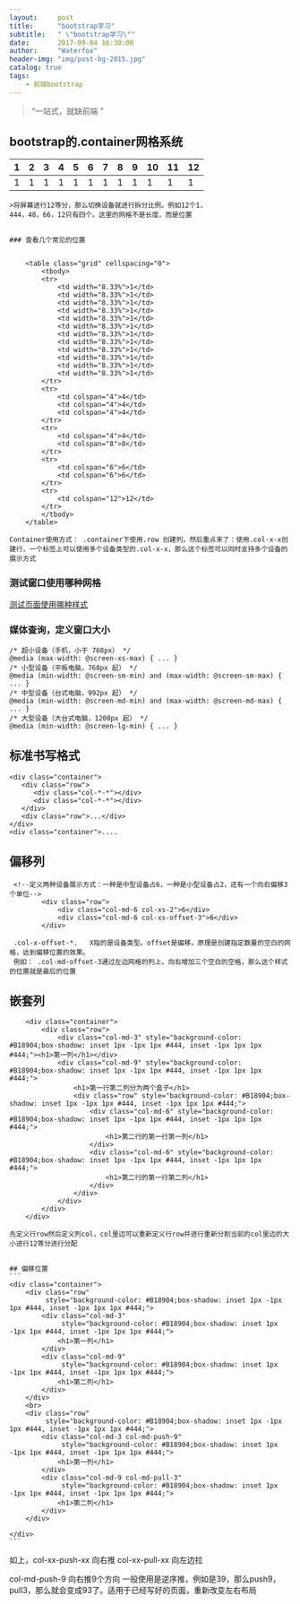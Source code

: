 ```yaml
---
layout:     post
title:      "bootstrap学习"
subtitle:   " \"bootstrap学习\""
date:       2017-09-04 16:30:00
author:     "Waterfox"
header-img: "img/post-bg-2015.jpg"
catalog: true
tags:
    - 前端bootstrap
---
```


> “一站式，就缺前端 ”





## bootstrap的.container网格系统

1  | 2| 3| 4| 5| 6| 7 | 8 | 9 | 10 | 11 | 12
---|---|---|---|---|---|---|---|---|---|---|---
1 | 1|1| 1| 1| 1| 1| 1| 1| 1| 1| 1

	>将屏幕进行12等分，那么切换设备就进行拆分比例。例如12个1，
	444，48，66，12只有四个。这里的网格不是长度，而是位置
	
	
	### 查看几个常见的位置
```

    <table class="grid" cellspacing="0">
        <tbody>
        <tr>
            <td width="8.33%">1</td>
            <td width="8.33%">1</td>
            <td width="8.33%">1</td>
            <td width="8.33%">1</td>
            <td width="8.33%">1</td>
            <td width="8.33%">1</td>
            <td width="8.33%">1</td>
            <td width="8.33%">1</td>
            <td width="8.33%">1</td>
            <td width="8.33%">1</td>
            <td width="8.33%">1</td>
            <td width="8.33%">1</td>
        </tr>
        <tr>
            <td colspan="4">4</td>
            <td colspan="4">4</td>
            <td colspan="4">4</td>
        </tr>
        <tr>
            <td colspan="4">4</td>
            <td colspan="8">8</td>
        </tr>
        <tr>
            <td colspan="6">6</td>
            <td colspan="6">6</td>
        </tr>
        <tr>
            <td colspan="12">12</td>
        </tr>
        </tbody>
    </table>
```


	Container使用方式： .container下使用.row 创建列，然后重点来了：使用.col-x-x创建行，一个标签上可以使用多个设备类型的.col-x-x，那么这个标签可以同时支持多个设备的展示方式
	
### 测试窗口使用哪种网格
[测试页面使用哪种样式](http://www.runoob.com/bootstrap/bootstrap-responsive-utilities.html)


### 媒体查询，定义窗口大小
```
/* 超小设备（手机，小于 768px） */
@media (max-width: @screen-xs-max) { ... }
/* 小型设备（平板电脑，768px 起） */
@media (min-width: @screen-sm-min) and (max-width: @screen-sm-max) { ... }
/* 中型设备（台式电脑，992px 起） */
@media (min-width: @screen-md-min) and (max-width: @screen-md-max) { ... }
/* 大型设备（大台式电脑，1200px 起） */
@media (min-width: @screen-lg-min) { ... }
```

## 标准书写格式
```
<div class="container">
   <div class="row">
      <div class="col-*-*"></div>
      <div class="col-*-*"></div>      
   </div>
   <div class="row">...</div>
</div>
<div class="container">....
```


## 偏移列

```
 <!--定义两种设备展示方式：一种是中型设备占6，一种是小型设备占2，还有一个向右偏移3个单位-->
        <div class="row">
            <div class="col-md-6 col-xs-2">6</div>
            <div class="col-md-6 col-xs-offset-3">6</div>
        </div>
```
```
 .col-x-offset-*.   X指的是设备类型。offset是偏移，原理是创建指定数量的空白的网格，达到偏移位置的效果。  
 例如： .col-md-offset-3通过左边网格的列上，向右增加三个空白的空格，那么这个样式的位置就是最后的位置
```

## 嵌套列
```
    <div class="container">
        <div class="row">
            <div class="col-md-3" style="background-color: #B18904;box-shadow: inset 1px -1px 1px #444, inset -1px 1px 1px #444;"><h1>第一列</h1></div>
            <div class="col-md-9" style="background-color: #B18904;box-shadow: inset 1px -1px 1px #444, inset -1px 1px 1px #444;">
                <h1>第一行第二列分为两个盒子</h1>
                <div class="row" style="background-color: #B18904;box-shadow: inset 1px -1px 1px #444, inset -1px 1px 1px #444;">
                    <div class="col-md-6" style="background-color: #B18904;box-shadow: inset 1px -1px 1px #444, inset -1px 1px 1px #444;">
                        <h1>第二行的第一行第一列</h1>
                    </div>
                    <div class="col-md-6" style="background-color: #B18904;box-shadow: inset 1px -1px 1px #444, inset -1px 1px 1px #444;">
                        <h1>第二行的第一行第二列</h1>
                    </div>
                </div>
            </div>
        </div>
    </div>
```
	先定义行row然后定义列col，col里边可以重新定义行row并进行重新分割当前的col里边的大小进行12等分进行分配
	
	
	## 偏移位置
	```
	<div class="container">
        <div class="row"
             style="background-color: #B18904;box-shadow: inset 1px -1px 1px #444, inset -1px 1px 1px #444;">
            <div class="col-md-3"
                 style="background-color: #B18904;box-shadow: inset 1px -1px 1px #444, inset -1px 1px 1px #444;">
                <h1>第一列</h1>
            </div>
            <div class="col-md-9"
                 style="background-color: #B18904;box-shadow: inset 1px -1px 1px #444, inset -1px 1px 1px #444;">
                <h1>第二列</h1>
            </div>
        </div>
        <br>
        <div class="row"
             style="background-color: #B18904;box-shadow: inset 1px -1px 1px #444, inset -1px 1px 1px #444;">
            <div class="col-md-3 col-md-push-9"
                 style="background-color: #B18904;box-shadow: inset 1px -1px 1px #444, inset -1px 1px 1px #444;">
                <h1>第一列</h1>
            </div>
            <div class="col-md-9 col-md-pull-3"
                 style="background-color: #B18904;box-shadow: inset 1px -1px 1px #444, inset -1px 1px 1px #444;">
                <h1>第二列</h1>
            </div>
        </div>

    </div>
	```

如上，col-xx-push-xx   向右推
col-xx-pull-xx   向左边拉

col-md-push-9  向右推9个方向
一般使用是逆序推，例如是39，那么push9，pull3，那么就会变成93了。适用于已经写好的页面，重新改变左右布局
